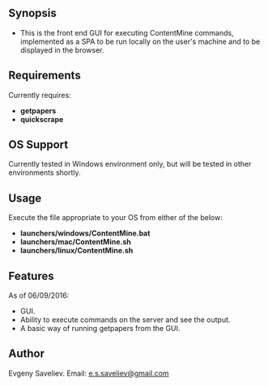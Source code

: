 ## Synopsis

* This is the front end GUI for executing ContentMine commands, 
implemented as a SPA to be run locally on the user's machine and to be 
displayed in the browser.

## Requirements

Currently requires:

* **getpapers**
* **quickscrape**

## OS Support

Currently tested in Windows environment only, but will be tested in 
other environments shortly.

## Usage

Execute the file appropriate to your OS from either of the below:

* **launchers/windows/ContentMine.bat**
* **launchers/mac/ContentMine.sh**
* **launchers/linux/ContentMine.sh**

## Features

As of 06/09/2016:

* GUI.
* Ability to execute commands on the server and see the output.
* A basic way of running getpapers from the GUI.

## Author

Evgeny Saveliev.
Email: [e.s.saveliev@gmail.com](mailto:e.s.saveliev@gmail.com)
